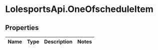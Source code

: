# LolesportsApi.OneOfscheduleItem

## Properties
Name | Type | Description | Notes
------------ | ------------- | ------------- | -------------

